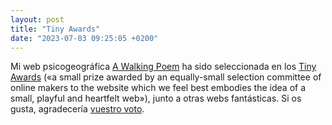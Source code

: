 ```yaml
---
layout: post
title: "Tiny Awards"
date: "2023-07-03 09:25:05 +0200"
---
```


Mi web psicogeográfica [A Walking Poem](http://walk.javier.computer) ha sido seleccionada en los [Tiny Awards](https://tinyawards.net) («a small prize awarded by an equally-small selection committee of online makers to the website which we feel best embodies the idea of a small, playful and heartfelt web»), junto a otras webs fantásticas. Si os gusta, agradecería [vuestro voto](https://tally.so/r/3yNAMd).




